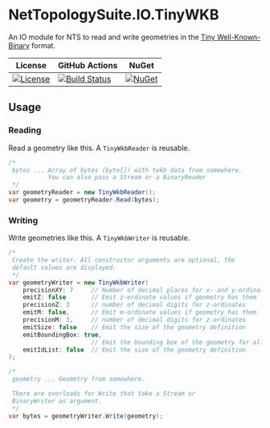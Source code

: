 # NetTopologySuite.IO.TinyWKB
An IO module for NTS to read and write geometries in the [Tiny Well-Known-Binary](https://github.com/TWKB/Specification/blob/master/twkb.md) format.

| License | GitHub Actions | NuGet |
| ------- | ------ | ----- |
| [![License](https://img.shields.io/github/license/NetTopologySuite/NetTopologySuite.IO.TinyWKB.svg)](https://github.com/NetTopologySuite/NetTopologySuite.IO.TinyWKB/blob/master/LICENSE.md) | [![Build Status](https://img.shields.io/endpoint.svg?url=https%3A%2F%2Factions-badge.atrox.dev%2FNetTopologySuite%2FNetTopologySuite.IO.TinyWKB%2Fbadge&style=flat)](https://actions-badge.atrox.dev/NetTopologySuite/NetTopologySuite.IO.TinyWKB/goto) | [![NuGet](https://img.shields.io/nuget/v/NetTopologySuite.IO.TinyWKB.svg)](https://www.nuget.org/packages/NetTopologySuite.IO.TinyWKB/) |

## Usage

### Reading
Read a geometry like this. A `TinyWkbReader` is reusable.

``` csharp
/*
 bytes ... Array of bytes (byte[]) with twkb data from somewhere.
           You can also pass a Stream or a BinaryReader
 */
var geometryReader = new TinyWkbReader();
var geometry = geometryReader.Read(bytes);
```

### Writing
Write geometries like this. A `TinyWkbWriter` is reusable.

``` csharp
/*
 Create the writer. All constructor arguments are optional, the
 default values are displayed.
 */
var geometryWriter = new TinyWkbWriter(
    precisionXY: 7     // Number of decimal places for x- and y-ordinate values.
    emitZ: false       // Emit z-ordinate values if geometry has them
    precisionZ: 3      // number of decimal digits for z-ordinates
    emitM: false,      // Emit m-ordinate values if geometry has them
    precisionM: 3,     // number of decimal digits for z-ordinates
    emitSize: false    // Emit the size of the geometry definition 
    emitBoundingBox: true, 
                       // Emit the bounding box of the geometry for all dimensions 
    emitIdList: false  // Emit the size of the geometry definition 
);

/*
 geometry ... Geometry from somewhere.

 There are overloads for Write that take a Stream or
 BinaryWriter as argument.
 */
var bytes = geometryWriter.Write(geometry);
```
